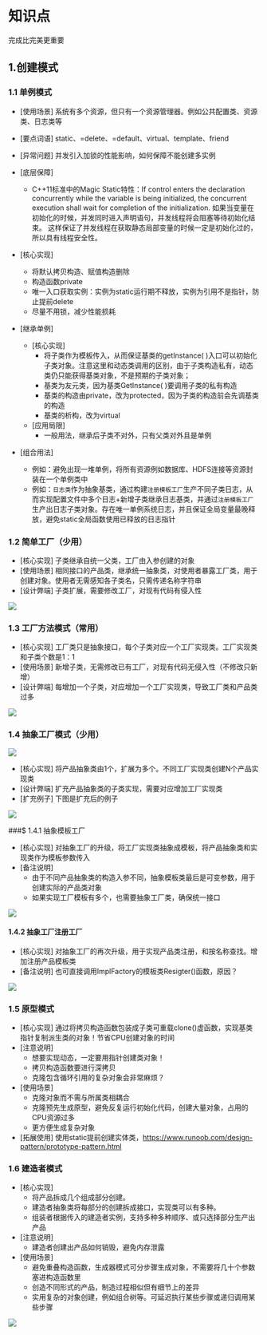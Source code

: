 <!--
 * @Descripttion: 
 * @version: 
 * @Author: danae
 * @Date: 2022-07-13 14:26:34
 * @LastEditors: danae
 * @LastEditTime: 2022-07-15 11:43:02
-->
# 知识点
完成比完美更重要

## 1.创建模式
### 1.1 单例模式
- [使用场景] 系统有多个资源，但只有一个资源管理器。例如公共配置类、资源类、日志类等

- [要点词语] static、=delete、=default、virtual、template、friend

- [异常问题] 并发引入加锁的性能影响，如何保障不能创建多实例

- [底层保障]  
    - C++11标准中的Magic Static特性：If control enters the declaration concurrently while the variable is being initialized, the concurrent execution shall wait for completion of the initialization.
    如果当变量在初始化的时候，并发同时进入声明语句，并发线程将会阻塞等待初始化结束。
    这样保证了并发线程在获取静态局部变量的时候一定是初始化过的，所以具有线程安全性。

- [核心实现]
    - 将默认拷贝构造、赋值构造删除
    - 构造函数private
    - 唯一入口获取实例：实例为static运行期不释放，实例为引用不是指针，防止提前delete
    - 尽量不用锁，减少性能损耗
- [继承单例]
    - [核心实现]
        - 将子类作为模板传入，从而保证基类的getInstance( )入口可以初始化子类对象。注意这里和动态类调用的区别，由于子类构造私有，动态类仍只能获得基类对象，不是预期的子类对象；
        - 基类为友元类，因为基类GetInstance( )要调用子类的私有构造
        - 基类的构造由private，改为protected，因为子类的构造前会先调基类的构造
        - 基类的析构，改为virtual
    - [应用局限]
        - 一般用法，继承后子类不对外，只有父类对外且是单例
- [组合用法]
    - 例如：避免出现一堆单例，将所有资源例如数据库、HDFS连接等资源封装在一个单例类中
    - 例如：`日志类`作为抽象基类，通过构建`注册模板工厂`生产不同子类日志，从而实现配置文件中多个日志+新增子类继承日志基类，并通过`注册模板工厂`生产出日志子类对象。存在唯一单例系统日志，并且保证全局变量最晚释放，避免static全局函数使用已释放的日志指针

### 1.2 简单工厂（少用）
- [核心实现] 子类继承自统一父类，工厂由入参创建的对象
- [使用场景] 相同接口的产品类，继承统一抽象类，对使用者暴露工厂类，用于创建对象。使用者无需感知各子类名，只需传递名称字符串
- [设计弊端] 子类扩展，需要修改工厂，对现有代码有侵入性
  
![](../img/factory/simple.png)

### 1.3 工厂方法模式（常用）
- [核心实现] 工厂类只是抽象接口，每个子类对应一个工厂实现类。工厂实现类和子类个数是1：1
- [使用场景] 新增子类，无需修改已有工厂，对现有代码无侵入性（不修改只新增）
- [设计弊端] 每增加一个子类，对应增加一个工厂实现类，导致工厂类和产品类过多
  
![](../img/factory/method.png)

  
### 1.4 抽象工厂模式（少用）
![](../img/factory/abtract0.png)
- [核心实现] 将产品抽象类由1个，扩展为多个。不同工厂实现类创建N个产品实现类
- [设计弊端] 扩充产品抽象类的子类实现，需要对应增加工厂实现类
- [扩充例子] 下图是扩充后的例子

![](../img/factory/abtract1.png)

###$ 1.4.1 抽象模板工厂
- [核心实现] 对抽象工厂的升级，将工厂实现类抽象成模板，将产品抽象类和实现类作为模板参数传入
- [备注说明] 
  - 由于不同产品抽象类的构造入参不同，抽象模板类最后是可变参数，用于创建实际的产品类对象
  - 如果实现工厂模板有多个，也需要抽象工厂类，确保统一接口
 
![](../img/factory/abtract_template.png)

#### 1.4.2 抽象工厂注册工厂
- [核心实现] 对抽象工厂的再次升级，用于实现产品类注册，和按名称查找。增加注册产品模板类
- [备注说明] 也可直接调用ImplFactory的模板类Resigter()函数，原因？

![](../img/factory/abtract_resigter.png)

### 1.5 原型模式
- [核心实现] 通过将拷贝构造函数包装成子类可重载clone()虚函数，实现基类指针复制派生类的对象！节省CPU创建对象的时间
- [注意说明] 
    - 想要实现动态，一定要用指针创建类对象！
    - 拷贝构造函数要进行深拷贝
    - 克隆包含循环引用的复杂对象会非常麻烦？
- [使用场景] 
    - 克隆对象而不需与所属类相耦合
    - 克隆预先生成原型，避免反复运行初始化代码，创建大量对象，占用的CPU资源过多
    - 更方便生成复杂对象
- [拓展使用] 使用static提前创建实体类，https://www.runoob.com/design-pattern/prototype-pattern.html

### 1.6 建造者模式
- [核心实现]
    - 将产品拆成几个组成部分创建。
    - 建造者抽象类将每部分的创建拆成接口，实现类可以有多种。
    - 组装者根据传入的建造者实例，支持多种多种顺序、或只选择部分生产出产品
- [注意说明] 
    - 建造者创建出产品如何销毁，避免内存泄露
- [使用场景]
    - 避免重叠构造函数，生成器模式可分步骤生成对象，不需要将几十个参数塞进构造函数里
    - 创造不同形式的产品，制造过程相似但有细节上的差异
    - 实用复杂的对象创建，例如组合树等。可延迟执行某些步骤或递归调用某些步骤

![](../img/factory/builder.png)